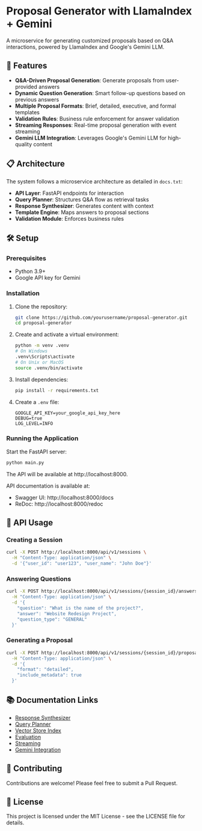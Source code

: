 # Proposal Generator with LlamaIndex + Gemini

A microservice for generating customized proposals based on Q&A interactions, powered by LlamaIndex and Google's Gemini LLM.

## 🚀 Features

- **Q&A-Driven Proposal Generation**: Generate proposals from user-provided answers
- **Dynamic Question Generation**: Smart follow-up questions based on previous answers
- **Multiple Proposal Formats**: Brief, detailed, executive, and formal templates
- **Validation Rules**: Business rule enforcement for answer validation
- **Streaming Responses**: Real-time proposal generation with event streaming
- **Gemini LLM Integration**: Leverages Google's Gemini LLM for high-quality content

## 📋 Architecture

The system follows a microservice architecture as detailed in `docs.txt`:

- **API Layer**: FastAPI endpoints for interaction
- **Query Planner**: Structures Q&A flow as retrieval tasks
- **Response Synthesizer**: Generates content with context
- **Template Engine**: Maps answers to proposal sections
- **Validation Module**: Enforces business rules

## 🛠️ Setup

### Prerequisites

- Python 3.9+
- Google API key for Gemini

### Installation

1. Clone the repository:

   ```bash
   git clone https://github.com/yourusername/proposal-generator.git
   cd proposal-generator
   ```

2. Create and activate a virtual environment:

   ```bash
   python -m venv .venv
   # On Windows
   .venv\Scripts\activate
   # On Unix or MacOS
   source .venv/bin/activate
   ```

3. Install dependencies:

   ```bash
   pip install -r requirements.txt
   ```

4. Create a `.env` file:
   ```
   GOOGLE_API_KEY=your_google_api_key_here
   DEBUG=true
   LOG_LEVEL=INFO
   ```

### Running the Application

Start the FastAPI server:

```bash
python main.py
```

The API will be available at http://localhost:8000.

API documentation is available at:

- Swagger UI: http://localhost:8000/docs
- ReDoc: http://localhost:8000/redoc

## 🧩 API Usage

### Creating a Session

```bash
curl -X POST http://localhost:8000/api/v1/sessions \
  -H "Content-Type: application/json" \
  -d '{"user_id": "user123", "user_name": "John Doe"}'
```

### Answering Questions

```bash
curl -X POST http://localhost:8000/api/v1/sessions/{session_id}/answers \
  -H "Content-Type: application/json" \
  -d '{
    "question": "What is the name of the project?",
    "answer": "Website Redesign Project",
    "question_type": "GENERAL"
  }'
```

### Generating a Proposal

```bash
curl -X POST http://localhost:8000/api/v1/sessions/{session_id}/proposals \
  -H "Content-Type: application/json" \
  -d '{
    "format": "detailed",
    "include_metadata": true
  }'
```

## 📚 Documentation Links

- [Response Synthesizer](https://docs.llamaindex.ai/en/stable/module_guides/querying/response_synthesizers/)
- [Query Planner](https://docs.llamaindex.ai/en/stable/examples/workflow/planning_workflow/)
- [Vector Store Index](https://docs.llamaindex.ai/en/stable/module_guides/indexing/vector_store_index/)
- [Evaluation](https://docs.llamaindex.ai/en/stable/optimizing/evaluation/evaluation/)
- [Streaming](https://docs.llamaindex.ai/en/stable/module_guides/deploying/query_engine/streaming/)
- [Gemini Integration](https://docs.llamaindex.ai/en/stable/examples/llm/gemini/)

## 🤝 Contributing

Contributions are welcome! Please feel free to submit a Pull Request.

## 📝 License

This project is licensed under the MIT License - see the LICENSE file for details.
